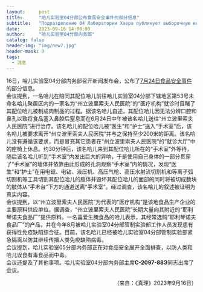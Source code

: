 ```yaml
---
layout:     post
title:      "哈儿实验室04分部公布食品安全事件的部分信息"
subtitle:   "Подразделение 04 Лаборатории Хаера публикует выборочную информацию об инцидентах, связанных с безопасностью пищевых продуктов"
date:       2023-09-16 14:00:00
author:     "哈儿实验室04分部内务部"
catalog: false
header-img: "img/new7.jpg"
header-mask: 0
tags:
  - 消息
---
```


16日，哈儿实验室04分部内务部召开新闻发布会，公布了[7月24日食品安全事件](https://khayer.cn/2023/07/24/%E9%A3%9F%E5%93%81%E5%8E%82%E5%92%8C%E5%8C%BB%E9%99%A2%E8%A2%AB%E6%90%9C%E6%9F%A5/)的部分信息。  
会议提到，一名哈儿在陪同其配位哈儿前往哈儿实验室04分部下辖地区第53号未命名哈儿聚居区内的一家名为“州立波里索夫人民医院”的“医疗机构”就诊时目睹了其配位哈儿被制成肉制品的过程。据该名哈儿自述，其配位哈儿因无法分辨口腔和鼻孔以致将食品塞入鼻腔后窒息而在6月24日中午被该名哈儿送往“州立波里索夫人民医院”进行治疗。该名哈儿的配位哈儿被“医生”和“护士”送入“手术室”后，该名哈儿被要求离开“州立波里索夫人民医院”并与之保持至少200米的距离。该名哈儿没有遵循该要求，而是冒充其它患者在“州立波里索夫人民医院”的“就诊大厅”中的座椅上休息。约30分钟后，该名哈儿来到其配位哈儿所在的“手术室”外等待，随后该名哈儿听到“手术室”内发出巨大的异响，于是使用自己身体的一部分贯穿了“手术室”的墙体并依靠由此形成的孔洞观察“手术室”内的情况，发现“医生”和“护士”在用电锯、电钻、液压机、高压气枪、高压水射流切割机和等离子弧切割机等工具切割其配位哈儿的肢体并毁坏其配位哈儿的面部的同时将被切成数块的肢体从“手术台”下方的通道送离“手术室”。经过调查，该名哈儿的叙述被证明为真实内容。  
会议提到，以“州立波里索夫人民医院”为代表的“医疗机构”是该地食品生产企业的主要原料供应单位。据调查，“州立波里索夫人民医院”长期大量向其附近的“耶利琴诺夫食品厂”提供原料。一名喜爱生腌食品的哈儿表示，其经常选购“耶利琴诺夫食品厂”的产品，并在今年8月被哈儿实验室04分部管制实验部工作人员发现患有获得性免疫缺陷综合征。目前，该名哈儿已经被哈儿实验室04分部管制实验部紧急隔离以防其继续传播人类免疫缺陷病毒。  
会议提到，哈儿实验室05分部内务部正在对食品安全展开全面排查，以防人类和哈儿误食有毒食品而中毒。  
会议还提及了其他事项。哈儿实验室04分部内务部主席**С-2097-88Э**同志出席了会议。
<div style="text-align: right">（来自：《真理》2023年9月16日）</div>